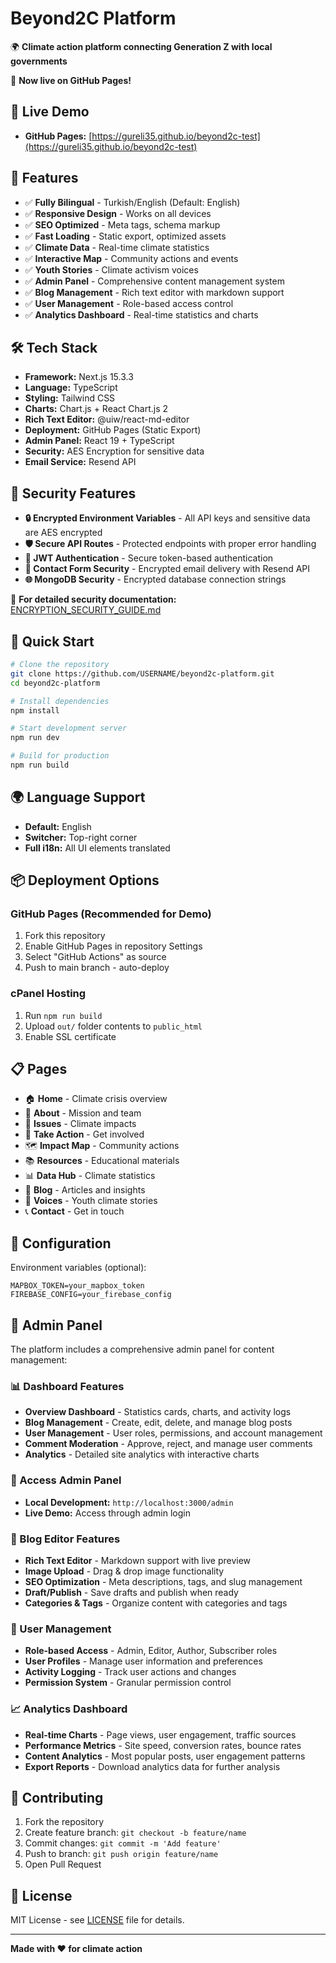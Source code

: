 # Beyond2C Platform

🌍 **Climate action platform connecting Generation Z with local governments** 

🚀 **Now live on GitHub Pages!**

## 🚀 Live Demo

- **GitHub Pages:** [https://gureli35.github.io/beyond2c-test](https://gureli35.github.io/beyond2c-test)

## 🌟 Features

- ✅ **Fully Bilingual** - Turkish/English (Default: English)
- ✅ **Responsive Design** - Works on all devices  
- ✅ **SEO Optimized** - Meta tags, schema markup
- ✅ **Fast Loading** - Static export, optimized assets
- ✅ **Climate Data** - Real-time climate statistics
- ✅ **Interactive Map** - Community actions and events
- ✅ **Youth Stories** - Climate activism voices
- ✅ **Admin Panel** - Comprehensive content management system
- ✅ **Blog Management** - Rich text editor with markdown support
- ✅ **User Management** - Role-based access control
- ✅ **Analytics Dashboard** - Real-time statistics and charts

## 🛠️ Tech Stack

- **Framework:** Next.js 15.3.3
- **Language:** TypeScript
- **Styling:** Tailwind CSS
- **Charts:** Chart.js + React Chart.js 2
- **Rich Text Editor:** @uiw/react-md-editor
- **Deployment:** GitHub Pages (Static Export)
- **Admin Panel:** React 19 + TypeScript
- **Security:** AES Encryption for sensitive data
- **Email Service:** Resend API

## 🔐 Security Features

- **🔒 Encrypted Environment Variables** - All API keys and sensitive data are AES encrypted
- **🛡️ Secure API Routes** - Protected endpoints with proper error handling
- **🔑 JWT Authentication** - Secure token-based authentication
- **📧 Contact Form Security** - Encrypted email delivery with Resend API
- **🌐 MongoDB Security** - Encrypted database connection strings

📖 **For detailed security documentation:** [ENCRYPTION_SECURITY_GUIDE.md](./ENCRYPTION_SECURITY_GUIDE.md)

## 🚀 Quick Start

```bash
# Clone the repository
git clone https://github.com/USERNAME/beyond2c-platform.git
cd beyond2c-platform

# Install dependencies
npm install

# Start development server
npm run dev

# Build for production
npm run build
```

## 🌍 Language Support

- **Default:** English
- **Switcher:** Top-right corner
- **Full i18n:** All UI elements translated

## 📦 Deployment Options

### GitHub Pages (Recommended for Demo)
1. Fork this repository
2. Enable GitHub Pages in repository Settings
3. Select "GitHub Actions" as source
4. Push to main branch - auto-deploy

### cPanel Hosting
1. Run `npm run build`
2. Upload `out/` folder contents to `public_html`
3. Enable SSL certificate

## 📋 Pages

- 🏠 **Home** - Climate crisis overview
- 👥 **About** - Mission and team
- 🚨 **Issues** - Climate impacts
- 🎯 **Take Action** - Get involved
- 🗺️ **Impact Map** - Community actions
- 📚 **Resources** - Educational materials
- 📊 **Data Hub** - Climate statistics
- 📝 **Blog** - Articles and insights
- 🎤 **Voices** - Youth climate stories
- 📞 **Contact** - Get in touch

## 🔧 Configuration

Environment variables (optional):
```env
MAPBOX_TOKEN=your_mapbox_token
FIREBASE_CONFIG=your_firebase_config
```

## 🔧 Admin Panel

The platform includes a comprehensive admin panel for content management:

### 📊 Dashboard Features
- **Overview Dashboard** - Statistics cards, charts, and activity logs
- **Blog Management** - Create, edit, delete, and manage blog posts
- **User Management** - User roles, permissions, and account management
- **Comment Moderation** - Approve, reject, and manage user comments
- **Analytics** - Detailed site analytics with interactive charts

### 🚀 Access Admin Panel
- **Local Development:** `http://localhost:3000/admin`
- **Live Demo:** Access through admin login

### 📝 Blog Editor Features
- **Rich Text Editor** - Markdown support with live preview
- **Image Upload** - Drag & drop image functionality
- **SEO Optimization** - Meta descriptions, tags, and slug management
- **Draft/Publish** - Save drafts and publish when ready
- **Categories & Tags** - Organize content with categories and tags

### 👥 User Management
- **Role-based Access** - Admin, Editor, Author, Subscriber roles
- **User Profiles** - Manage user information and preferences
- **Activity Logging** - Track user actions and changes
- **Permission System** - Granular permission control

### 📈 Analytics Dashboard
- **Real-time Charts** - Page views, user engagement, traffic sources
- **Performance Metrics** - Site speed, conversion rates, bounce rates
- **Content Analytics** - Most popular posts, user engagement patterns
- **Export Reports** - Download analytics data for further analysis

## 🤝 Contributing

1. Fork the repository
2. Create feature branch: `git checkout -b feature/name`
3. Commit changes: `git commit -m 'Add feature'`
4. Push to branch: `git push origin feature/name`
5. Open Pull Request

## 📄 License

MIT License - see [LICENSE](LICENSE) file for details.

---

**Made with ❤️ for climate action**
